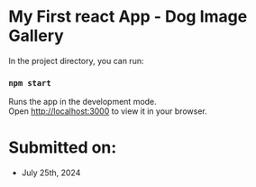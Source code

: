 # My First react App - Dog Image Gallery

In the project directory, you can run:

### `npm start`

Runs the app in the development mode.\
Open [http://localhost:3000](http://localhost:3000) to view it in your browser.

# Submitted on:
- July 25th, 2024
